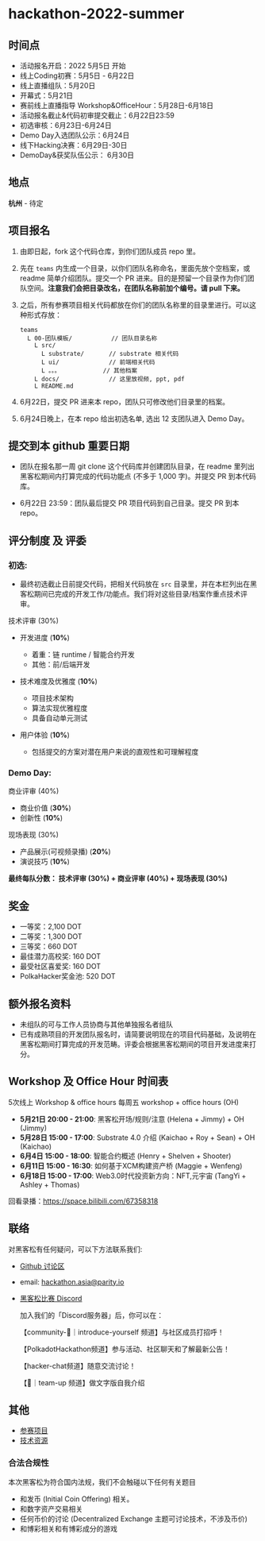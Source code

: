 
# hackathon-2022-summer

## 时间点

- 活动报名开启：2022 5月5日 开始
- 线上Coding初赛：5月5日 - 6月22日
- 线上直播组队：5月20日
- 开幕式：5月21日
- 赛前线上直播指导 Workshop&OfficeHour：5月28日-6月18日
- 活动报名截止&代码初审提交截止：6月22日23:59
- 初选审核：6月23日-6月24日
- Demo Day入选团队公示：6月24日
- 线下Hacking决赛：6月29日-30日
- DemoDay&获奖队伍公示： 6月30日

## 地点

**杭州** - 待定

## 项目报名

1. 由即日起，fork 这个代码仓库，到你们团队成员 repo 里。

2. 先在 `teams` 内生成一个目录，以你们团队名称命名，里面先放个空档案，或 readme 简单介绍团队。提交一个 PR 进来。目的是预留一个目录作为你们团队空间。**注意我们会把目录改名，在团队名称前加个编号。请 pull 下来。**

3. 之后，所有参赛项目相关代码都放在你们的团队名称里的目录里进行。可以这种形式存放：

    ```
    teams
      L 00-团队模板/           // 团队目录名称
        L src/
          L substrate/       // substrate 相关代码
          L ui/              // 前端相关代码
          L 。。。            // 其他档案
        L docs/              // 这里放视频, ppt, pdf
        L README.md
    ```

4. 6月22日，提交 PR 进来本 repo，团队只可修改他们目录里的档案。

5. 6月24日晚上，在本 repo 给出初选名单, 选出 12 支团队进入 Demo Day。

## 提交到本 github 重要日期

- 团队在报名那一周 git clone 这个代码库并创建团队目录，在 readme 里列出黑客松期间内打算完成的代码功能点 (不多于 1,000 字)。并提交 PR 到本代码库。

- 6月22日 23:59：团队最后提交 PR 项目代码到自己目录。提交 PR 到本 repo。

## 评分制度 及 评委

### 初选:

- 最终初选截止日前提交代码，把相关代码放在 `src` 目录里，并在本栏列出在黑客松期间已完成的开发工作/功能点。我们将对这些目录/档案作重点技术评审。

技术评审 (30%)

- 开发进度 (**10%**)
  - 着重：链 runtime / 智能合约开发
  - 其他：前/后端开发

- 技术难度及优雅度 (**10%**)
  - 项目技术架构
  - 算法实现优雅程度
  - 具备自动单元测试

- 用户体验 (**10%**)
  - 包括提交的方案对潜在用户来说的直观性和可理解程度

### Demo Day:

商业评审 (40%)
  - 商业价值 (**30%**)
  - 创新性 (**10%**)

现场表现 (30%)
  - 产品展示(可视频录播) (**20%**)
  - 演说技巧 (**10%**)

**最终每队分数： 技术评审 (30%) + 商业评审 (40%) + 现场表现 (30%)**

## 奖金

- 一等奖：2,100 DOT
- 二等奖：1,300 DOT
- 三等奖：660 DOT
- 最佳潜力高校奖: 160 DOT
- 最受社区喜爱奖: 160 DOT
- PolkaHacker奖金池: 520 DOT

## 额外报名资料

- 未组队的可与工作人员协商与其他单独报名者组队
- 已有成熟项目的开发团队报名时，请简要说明现在的项目代码基础，及说明在黑客松期间打算完成的开发范畴。评委会根据黑客松期间的项目开发进度来打分。

## Workshop 及 Office Hour 时间表

5次线上 Workshop & office hours 每周五 workshop + office hours (OH)

- **5月21日 20:00 - 21:00**: 黑客松开场/规则/注意 (Helena + Jimmy) + OH (Jimmy)
- **5月28日 15:00 - 17:00**: Substrate 4.0 介绍 (Kaichao + Roy + Sean) + OH (Kaichao)
- **6月4日 15:00 - 18:00**: 智能合约概述 (Henry + Shelven + Shooter)
- **6月11日 15:00 - 16:30**: 如何基于XCM构建资产桥 (Maggie + Wenfeng)
- **6月18日 15:00 - 17:00**: Web3.0时代投资新方向：NFT,元宇宙 (TangYi + Ashley + Thomas)

回看录播：https://space.bilibili.com/67358318

## 联络

对黑客松有任何疑问，可以下方法联系我们:

* [Github 讨论区](https://github.com/ParityAsia/hackathon-2022-summer/discussions)

* email: hackathon.asia@parity.io

* [黑客松比赛 Discord](https://discord.gg/KsCEKvqU4p)

   加入我们的「Discord服务器」后，你可以在：

  【community-🤝｜introduce-yourself 频道】与社区成员打招呼！

  【PolkadotHackathon频道】参与活动、社区聊天和了解最新公告！

  【hacker-chat频道】随意交流讨论！

  【🤝｜team-up 频道】做文字版自我介绍

## 其他

- [参赛项目](./docs/categories.md)
- [技术资源](./docs/technical-resources.md)

### 合法合规性

本次黑客松为符合国内法规，我们不会触碰以下任何有关题目

- 和发币 (Initial Coin Offering) 相关。
- 和数字资产交易相关
- 任何币价的讨论 (Decentralized Exchange 主题可讨论技术，不涉及币价)
- 和博彩相关和有博彩成分的游戏
